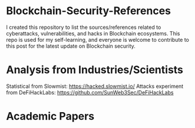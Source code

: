 # Blockchain-Security-References
I created this repository to list the sources/references related to cyberattacks, vulnerabilities, and hacks in Blockchain ecosystems. This repo is used for my self-learning, and everyone is welcome to contribute to this post for the latest update on Blockchain security.
# Analysis from Industries/Scientists
Statistical from Slowmist: https://hacked.slowmist.io/ 
Attacks experiment from DeFiHackLabs: https://github.com/SunWeb3Sec/DeFiHackLabs
# Academic Papers 
